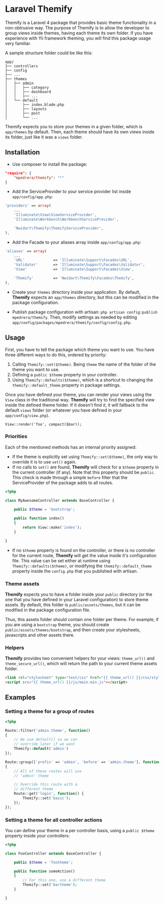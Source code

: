 Laravel Themify
=======

Themify is a Laravel 4 package that provides basic theme functionality in a non-obtrusive way. The purpose of Themify is to allow the developer to group views inside themes, having each theme its own folder. If you have experience with Yii framework theming, you will find this package usage very familiar.

A sample structure folder could be like this:

```
app/
├── controllers
├── config
├── ...
├── themes
│   ├── admin
│   │   ├── category
│   │   ├── dashboard
│   │   ├── ...
│   └── default
│       ├── index.blade.php
│       ├── layouts
│       ├── post
│       └── ...
```

Themify expects you to store your themes in a given folder, which is `app/themes` by default. Then, each theme should have its own views inside its folder, just like it was a `views` folder.

Installation
-------
 - Use composer to install the package:

```json
"require": {
    "mpedrera/themify": "*"
}
```
 - Add the ServiceProvider to your service provider list inside `app/config/app.php`:

```php
'providers' => array(
    ...
    'Illuminate\View\ViewServiceProvider',
    'Illuminate\Workbench\WorkbenchServiceProvider',

    'Nwidart\Themify\ThemifyServiceProvider',
),
```

 - Add the Facade to your aliases array inside `app/config/app.php`:

```php
'aliases' => array(
    ...
    'URL'             => 'Illuminate\Support\Facades\URL',
    'Validator'       => 'Illuminate\Support\Facades\Validator',
    'View'            => 'Illuminate\Support\Facades\View',

    'Themify'         => 'Nwidart\Themify\Facades\Themify',
),
```

 - Create your `themes` directory inside your application. By default, **Themify** expects an `app/themes` directory, but this can be modified in the package configuration.

 - Publish package configuration with artisan: `php artisan config:publish mpedrera/themify`. Then, modify settings as needed by editing `app/config/packages/mpedrera/themify/config/config.php`.

Usage
-------

First, you have to tell the package which theme you want to use. You have three different ways to do this, ordered by priority:

1. Calling `Themify::set($theme)`. Being `theme` the name of the folder of the theme you want to use.
2. Defining a `public $theme` property in your controller.
3. Using `Themify::defaults($theme)`, which is a shortcut to changing the `themify::default_theme` property in package settings.

Once you have defined your theme, you can render your views using the `View` class in the traditional way. **Themify** will try to find the specified view inside the defined theme folder. If it doesn't find it, it will fallback to the default `views` folder (or whatever you have defined in your `app/config/view.php`).

`View::render('foo', compact($bar));`
 
### Priorities

Each of the mentioned methods has an internal priority assigned:

- If the theme is explicitly set using `Themify::set($theme)`, the only way to override it is to use `set()` again.
- If no calls to `set()` are found, **Themify** will check for a `$theme` property in the current controller (if any). Note that this property should be `public`. This check is made through a simple `before` filter that the ServiceProvider of the package adds to all routes.

```php
<?php

class MyAwesomeController extends BaseController {
    
    public $theme = 'bootstrap';

    public function index()
    {
        return View::make('index');
    }

}
```

- If no `$theme` property is found on the controller, or there is no controller for the current route, **Themify** will get the value inside it's configuration file. This value can be set either at runtime using `Themify::defaults($theme)`, or modifying the `themify::default_theme` property inside the `config.php` that you published with artisan.

### Theme assets

**Themify** expects you to have a folder inside your `public` directory (or the one that you have defined in your Laravel configuration) to store theme assets. By default, this folder is `public/assets/themes`, but it can be modified in the package configuration file.

Thus, this assets folder should contain one folder per theme. For example, if you are using a `bootstrap` theme, you should create `public/assets/themes/bootstrap`, and then create your stylesheets, javascripts and other assets there.

### Helpers

**Themify** provides two convenient helpers for your views: `theme_url()` and `theme_secure_url()`, which will return the path to your current theme assets folder.

```html
<link rel="stylesheet" type="text/css" href="{{ theme_url() }}/css/styles.css">
<script src="{{ theme_url() }}/js/main.min.js"></script>
```

## Examples

### Setting a theme for a group of routes

```php
<?php

Route::filter('admin.theme', function()
{
    // We use default() so we can 
    // override later if we want
    Themify::default('admin')
});

Route::group(['prefix' => 'admin', 'before' => 'admin.theme'], function()
{
    // All of these routes will use
    // 'admin' theme

    // Override this route with a
    // different theme
    Route::get('login', function() {
        Themify::set('basic');
    });
});
```

### Setting a theme for all controller actions

You can define your theme in a per controller basis, using a `public $theme` property inside your controllers:

```php
<?php

class FooController extends BaseController {

    public $theme = 'footheme';

    public function someAction()
    {
        // For this one, use a different theme
        Themify::set('bartheme');
    }

}
```
